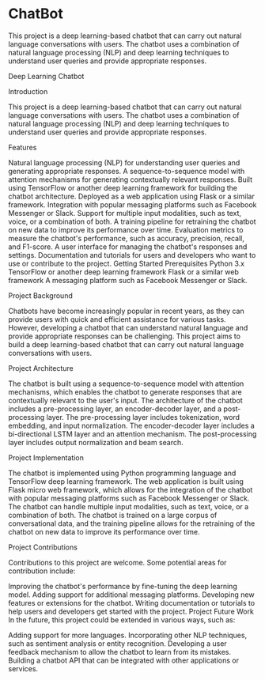 # ChatBot
This project is a deep learning-based chatbot that can carry out natural language conversations with users. The chatbot uses a combination of natural language processing (NLP) and deep learning techniques to understand user queries and provide appropriate responses.

Deep Learning Chatbot

Introduction

This project is a deep learning-based chatbot that can carry out natural language conversations with users. The chatbot uses a combination of natural language processing (NLP) and deep learning techniques to understand user queries and provide appropriate responses.

Features

Natural language processing (NLP) for understanding user queries and generating appropriate responses.
A sequence-to-sequence model with attention mechanisms for generating contextually relevant responses.
Built using TensorFlow or another deep learning framework for building the chatbot architecture.
Deployed as a web application using Flask or a similar framework.
Integration with popular messaging platforms such as Facebook Messenger or Slack.
Support for multiple input modalities, such as text, voice, or a combination of both.
A training pipeline for retraining the chatbot on new data to improve its performance over time.
Evaluation metrics to measure the chatbot's performance, such as accuracy, precision, recall, and F1-score.
A user interface for managing the chatbot's responses and settings.
Documentation and tutorials for users and developers who want to use or contribute to the project.
Getting Started
Prerequisites
Python 3.x
TensorFlow or another deep learning framework
Flask or a similar web framework
A messaging platform such as Facebook Messenger or Slack.

Project Background

Chatbots have become increasingly popular in recent years, as they can provide users with quick and efficient assistance for various tasks. However, developing a chatbot that can understand natural language and provide appropriate responses can be challenging. This project aims to build a deep learning-based chatbot that can carry out natural language conversations with users.

Project Architecture

The chatbot is built using a sequence-to-sequence model with attention mechanisms, which enables the chatbot to generate responses that are contextually relevant to the user's input. The architecture of the chatbot includes a pre-processing layer, an encoder-decoder layer, and a post-processing layer. The pre-processing layer includes tokenization, word embedding, and input normalization. The encoder-decoder layer includes a bi-directional LSTM layer and an attention mechanism. The post-processing layer includes output normalization and beam search.

Project Implementation

The chatbot is implemented using Python programming language and TensorFlow deep learning framework. The web application is built using Flask micro web framework, which allows for the integration of the chatbot with popular messaging platforms such as Facebook Messenger or Slack. The chatbot can handle multiple input modalities, such as text, voice, or a combination of both. The chatbot is trained on a large corpus of conversational data, and the training pipeline allows for the retraining of the chatbot on new data to improve its performance over time.

Project Contributions

Contributions to this project are welcome. Some potential areas for contribution include:

Improving the chatbot's performance by fine-tuning the deep learning model.
Adding support for additional messaging platforms.
Developing new features or extensions for the chatbot.
Writing documentation or tutorials to help users and developers get started with the project.
Project Future Work
In the future, this project could be extended in various ways, such as:

Adding support for more languages.
Incorporating other NLP techniques, such as sentiment analysis or entity recognition.
Developing a user feedback mechanism to allow the chatbot to learn from its mistakes.
Building a chatbot API that can be integrated with other applications or services.
